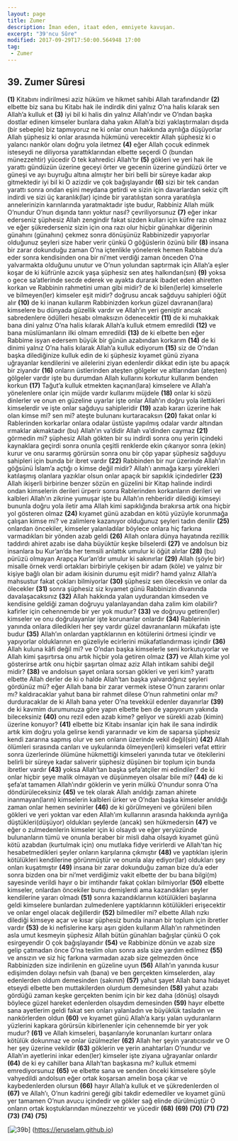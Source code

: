 ```yaml
---
layout: page
title: Zumer
description: İman eden, itaat eden, emniyete kavuşan.
excerpt: "39'ncu Sûre"
modified: 2017-09-29T17:50:00.564948 17:00
tag: 
 - Zumer
---
```


## 39. Zumer Sûresi

**(1)** Kitabını indirilmesi aziz hüküm ve hikmet sahibi Allah tarafındandır
**(2)** elbette biz sana bu Kitabı hak ile indirdik dini yalnız O’na halis kılarak sen Allah’a kulluk et 
**(3)** iyi bil ki halis din yalnız Allah’ındır ve O’ndan başka dostlar edinen kimseler bunlara daha yakın Allah’a bizi yaklaştırmaları dışıda (bir sebeple) biz tapmıyoruz ne ki onlar onun hakkında ayrılığa düşüyorlar Allah şüphesiz ki onlar arasında hükmünü verecektir Allah şüphesiz ki o yalancı nankör olanı doğru yola iletmez
**(4)** eğer Allah çocuk edinmek isteseydi ne diliyorsa yarattıklarından elbette seçerdi O (bundan münezzehtir) yücedir O tek kahredici Allah’tır
**(5)** gökleri ve yeri hak ile yarattı gündüzün üzerine geceyi örter ve gecenin üzerine gündüzü örter ve güneşi ve ayı buyruğu altına  almıştır her biri belli bir süreye kadar akıp gitmektedir iyi bil ki O azizdir ve çok bağışlayandır
**(6)** sizi bir tek candan yarattı sonra ondan eşini meydana getirdi ve sizin için davarlardan sekiz çift indirdi ve sizi üç karanlık(lar) içinde bir yaratılıştan sonra yaratılışla annelerinizin karınlarında yaratmaktadır işte budur, Rabbiniz Allah mülk O’nundur O’nun dışında tanrı yoktur nasıl? çevriliyorsunuz
**(7)** eğer inkar ederseniz şüphesiz Allah zengindir fakat sizden kulları için küfre razı olmaz ve eğer şükrederseniz sizin için ona razı olur hiçbir günahkar diğerinin günahını (günahını) çekmez sonra dönüşünüz Rabbinizedir yapıyorlar olduğunuz şeyleri size haber verir çünkü O göğüslerin özünü bilir
**(8)** insana bir zarar dokunduğu zaman O’na içtenlikle yönelerek hemen Rabbine du’a eder sonra kendisinden ona bir ni’met verdiği zaman önceden O’na yalvarmakta olduğunu unutur ve O’nun yolundan saptırmak için Allah’a eşler koşar de ki küfrünle azıcık yaşa şüphesiz sen ateş halkından(sın)
**(9)** yoksa o gece sa’atlerinde secde ederek ve ayakta durarak ibadet eden ahiretten korkan ve Rabbinin rahmetini uman gibi midir? de ki bilen(lerle) kimselerle ve bilmeyen(ler) kimseler eşit midir? doğrusu ancak sağduyu sahipleri öğüt alır
**(10)** de ki inanan kullarım Rabbinizden korkun güzel davranan(lara) kimselere bu dünyada güzellik vardır ve Allah’ın yeri geniştir ancak sabredenlere ödülleri hesabı olmaksızın ödenecektir
**(11)** de ki muhakkak bana dini yalnız O’na halis kılarak Allah’a kulluk etmem emredildi 
**(12)** ve bana müslümanların ilki olmam emredildi 
**(13)** de ki elbette ben eğer Rabbime isyan edersem büyük bir günün azabından korkarım
**(14)** de ki dinimi yalnız O’na halis kılarak Allah’a kulluk ediyorum
**(15)** siz de O’ndan başka dilediğinize kulluk edin de ki şüphesiz kıyamet günü ziyana uğrayanlar kendilerini ve ailelerini ziyan  edenlerdir dikkat edin işte bu apaçık bir ziyandır
**(16)** onların üstlerinden ateşten gölgeler ve altlarından (ateşten) gölgeler vardır işte bu durumdan Allah kullarını korkutur kullarım benden korkun
**(17)** Tağut’a kulluk etmekten kaçınan(lara) kimselere ve Allah’a yönelenlere onlar için müjde vardır kullarımı müjdele 
**(18)** onlar ki sözü dinlerler ve onun en güzeline uyarlar işte onlar Allah’ın doğru yola ilettikleri kimselerdir ve işte onlar sağduyu sahipleridir
**(19)** azab kararı üzerine hak olan kimse mi? sen mi? ateşte bulunanı kurtaracaksın
**(20)** fakat onlar ki Rablerinden korkarlar onlara odalar üstüste yapılmış odalar vardır altından ırmaklar akmaktadır (bu) Allah’ın va’didir Allah va’dinden caymaz
**(21)** görmedin mi? şüphesiz Allah gökten bir su indirdi sonra onu yerin içindeki kaynaklara geçirdi sonra onunla çeşitli renklerde ekin çıkarıyor sonra (ekin) kurur ve onu sararmış görürsün sonra onu bir çöp yapar şüphesiz sağduyu sahipleri için bunda bir ibret vardır
**(22)** Rabbinden bir nur üzerinde Allah’ın göğsünü İslam’a açtığı o kimse değil midir? Allah’ı anmağa karşı yürekleri katılaşmış olanlara yazıklar olsun onlar apaçık bir sapıklık içindedirler
**(23)** Allah ikişerli birbirine benzer sözün en güzelini bir Kitap halinde indirdi ondan kimselerin derileri ürperir sonra Rablerinden korkanların derileri ve kalbleri Allah’ın zikrine yumuşar işte bu Allah’ın rehberidir dilediği kimseyi bununla doğru yola iletir ama Allah kimi sapıklığında bırakırsa artık ona hiçbir yol gösteren olmaz 
**(24)** kıyamet günü azabdan en kötü yüzüyle korunmağa çalışan kimse mi? ve zalimlere kazanıyor olduğunuz şeyleri tadın denilir 
**(25)** onlardan öncekiler, kimseler yalanladılar böylece onlara hiç farkına varmadıkları bir yönden azab geldi
**(26)** Allah onlara dünya hayatında rezillik taddırdı ahiret azabı ise daha büyüktür keşke bilselerdi
**(27)** ve andolsun biz insanlara bu Kur’an’da her temsili anlattık umulur ki öğüt alırlar
**(28)** (bu) pürüzü olmayan Arapça Kur’an’dır umulur ki sakınırlar
**(29)** Allah (şöyle bir) misalle örnek verdi ortakları birbiriyle çekişen bir adam (köle) ve yalnız bir kişiye bağlı olan bir adam ikisinin durumu eşit midir? hamd yalnız Allah’a mahsustur fakat çokları bilmiyorlar
**(30)** şüphesiz sen öleceksin ve onlar da ölecekler
**(31)** sonra şüphesiz siz kıyamet günü Rabbinizin divanında davalaşacaksınız
**(32)** Allah hakkında yalan uydurandan kimseden ve kendisine geldiği zaman doğruyu yalanlayandan daha zalim kim olabilir? kafirler için cehennemde bir yer yok mudur?
**(33)** ve doğruyu getiren(ler) kimseler ve onu doğrulayanlar işte korunanlar onlardır
**(34)** Rablerinin yanında onlara diledikleri her şey vardır güzel davrananların mükafatı işte budur 
**(35)** Allah’ın onlardan yaptıklarının en kötülerini örtmesi içindir ve yapıyorlar olduklarının en güzeliyle ecirlerini mükafatlandırması içindir
**(36)** Allah kuluna kâfi değil mi? ve O’ndan başka kimselerle seni korkutuyorlar ve Allah kimi şaşırtırsa onu artık hiçbir yola getiren olmaz 
**(37)** ve Allah kime yol gösterirse artık onu hiçbir şaşırtan olmaz aziz Allah intikam sahibi değil midir?
**(38)** ve andolsun şayet onlara sorsan gökleri ve yeri kim? yarattı elbette Allah derler de ki o halde Allah’tan başka yalvardığınız şeyleri gördünüz mü? eğer Allah bana bir zarar vermek istese O’nun zararını onlar mı? kaldıracaklar yahut bana bir rahmet dilese O’nun rahmetini onlar mı? durduracaklar de ki Allah bana yeter O’na tevekkül edenler dayanırlar
**(39)** de ki kavmim durumunuza göre yapın elbette ben de yapıyorum yakında bileceksiniz
**(40)** onu rezil eden azab kime? geliyor ve sürekli azab (kimin) üzerine konuyor?
**(41)** elbette biz Kitabı insanlar için hak ile sana indirdik artık kim doğru yola gelirse kendi yararınadır ve kim de saparsa şüphesiz kendi zararına sapmış olur ve sen onların üzerinde vekil değil(sin) 
**(42)** Allah ölümleri sırasında canları ve uykularında ölmeyen(leri) kimseleri vefat ettirir sonra üzerlerinde ölümüne hükmettiği kimseleri yanında tutar ve ötekilerini belirli bir süreye kadar salıverir şüphesiz düşünen bir toplum için bunda ibretler vardır
**(43)** yoksa Allah’tan başka şefa’atçiler mi edindiler? de ki onlar hiçbir şeye malik olmayan ve düşünmeyen olsalar bile mi?
**(44)** de ki şefa’at tamamen Allah’ındır göklerin ve yerin mülkü O’nundur sonra O’na döndürüleceksiniz
**(45)** ve tek olarak Allah anıldığı zaman ahirete inanmayan(ların) kimselerin kalbleri ürker ve O’ndan başka kimseler anıldığı zaman onlar hemen sevinirler
**(46)** de ki görülmeyeni ve görüleni bilen gökleri ve yeri yoktan var eden Allah’ım kullarının arasında hakkında ayrılığa düştükleri(düşüyor) oldukları şeylerde (ancak) sen hükmedersin 
**(47)** ve eğer o zulmedenlerin kimseler için ki olsaydı ve eğer  yeryüzünde bulunanların tümü ve onunla beraber bir misli daha olsaydı kıyamet günü kötü azabdan (kurtulmak için) onu mutlaka fidye verirlerdi ve Allah'tan hiç hesabetmedikleri şeyler onların karşılarına çıkmıştır 
**(48)** ve yaptıkları işlerin kötülükleri kendilerine görünmüştür ve onunla alay ediyor(lar) oldukları şey onları kuşatmıştır 
**(49)** insana bir zarar dokunduğu zaman bize du’a eder sonra bizden ona bir ni’met verdiğimiz vakit elbette der bu bana bilgi(m) sayesinde verildi hayır o bir imtihandır fakat çokları bilmiyorlar
**(50)** elbette kimseler, onlardan öncekiler bunu demişlerdi ama kazandıkları şeyler kendilerine yararı olmadı 
**(51)** sonra kazandıklarının kötülükleri başlarına geldi kimselere bunlardan zulmedenlere yaptıklarının kötülükleri erişecektir ve onlar engel olacak değillerdir
**(52)** bilmediler mi? elbette Allah rızkı dilediği kimseye açar ve kısar şüphesiz bunda inanan bir toplum için ibretler vardır
**(53)** de ki nefislerine karşı aşırı giden kullarım Allah’ın rahmetinden asla umut kesmeyin şüphesiz Allah bütün günahları bağışlar çünkü O çok esirgeyendir O çok bağışlayandır
**(54)** ve Rabbinize dönün ve azab size gelip çatmadan önce O’na teslim olun sonra asla size yardım edilmez
**(55)** ve ansızın ve siz hiç farkına varmadan azab size gelmezden önce Rabbinizden size indirilenin en güzeline uyun 
**(56)** Allah’ın yanında kusur edişimden dolayı nefsin vah (bana) ve ben gerçekten kimselerden, alay edenlerden oldum demesinden (sakının)
**(57)** yahut şayet Allah bana hidayet etseydi elbette ben muttakilerden olurdum demesinden 
**(58)** yahut azabı gördüğü zaman keşke gerçekten benim için bir kez daha (dönüş) olsaydı böylece güzel hareket edenlerden olsaydım demesinden
**(59)** hayır elbette sana ayetlerim geldi fakat sen onları yalanladın ve büyüklük tasladın ve nankörlerden oldun 
**(60)** ve kıyamet günü Allah’a karşı yalan uyduranların yüzlerini kapkara görürsün kibirlenenler için cehennemde bir yer yok mudur?
**(61)** ve Allah kimseleri, başarılarıyle korunanları kurtarır onlara kötülük dokunmaz ve onlar üzülmezler
**(62)** Allah her şeyin yaratıcısıdır ve O her şey üzerine vekildir
**(63)** göklerin ve yerin anahtarları O’nundur ve Allah’ın ayetlerini inkar eden(ler) kimseler işte ziyana uğrayanlar onlardır
**(64)** de ki ey cahiller bana Allah’tan başkasına mı? kulluk etmemi emrediyorsunuz
**(65)** ve elbette sana ve senden önceki kimselere şöyle vahyedildi andolsun eğer ortak koşarsan amelin boşa çıkar ve kaybedenlerden olursun 
**(66)** hayır Allah’a kulluk et ve şükredenlerden ol 
**(67)** ve Allah’ı, O’nun kadrini gereği gibi takdir edemediler ve kıyamet günü yer tamamen O’nun avucu içindedir ve gökler sağ elinde dürülmüştür O onların ortak koştuklarından münezzehtir ve yücedir 
**(68)** 
**(69)** 
**(70)** 
**(71)** 
**(72)** 
**(73)** 
**(74)** 
**(75)** 

[![39b]({{site.url}}/images/ayrac-muhur.png)] (https://jeruselam.github.io)
